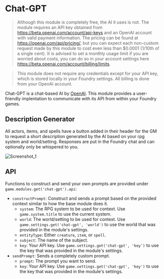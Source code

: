# Chat-GPT
> Although this module is completely free, the AI it uses is not. The module requires an API key obtained from https://beta.openai.com/account/api-keys and an OpenAI account with valid payment information. The pricing can be found at https://openai.com/api/pricing/, but you can expect each non-custom request made by this module to cost even less than $0.0001 (1/10th of a single cent). It is advised to set a monthly usage limit if you are worried about costs, you can do so in your account settings here https://beta.openai.com/account/billing/limits.

> This module does not require any credentials except for your API key, which is stored locally in your Foundry settings. All billing is done from your OpenAI account.

Chat-GPT is a chat-based AI by [OpenAI](https://beta.openai.com/). This module provides a user-friendly implentation to communicate with its API from within your Foundry games.

## Description Generator
All actors, items, and spells have a button added in their header for the GM to request a short description generated by the AI based on your rpg system and world/setting. Responses are put in the Foundry chat and can optionally only be whispered to you.

![Screenshot_1](https://user-images.githubusercontent.com/13134303/211648916-51dfe037-9d76-460b-9f33-39ba8dd4298d.png)

## API
Functions to construct and send your own prompts are provided under `game.modules.get('chat-gpt').api`:
- `constructPrompt`: Construct and sends a prompt based on the provided context similar to how the base module does it.
	- `system`: The RPG system to be used for context. Use `game.system.title` to use the current system.
	- `world`: The world/setting to be used for context. Use `game.settings.get('chat-gpt', 'world')` to use the world that was provided in the module's settings.
	- `entityType`: Either `creature`, `item`, or `spell`.
	- `subject`: The name of the subject.
	- `key`: Your API key. Use `game.settings.get('chat-gpt', 'key')` to use the key that was provided in the module's settings.
- `sendPrompt`: Sends a completely custom prompt.
	- `prompt`: The prompt you want to send.
	- `key`: Your API key. Use `game.settings.get('chat-gpt', 'key')` to use the key that was provided in the module's settings.
